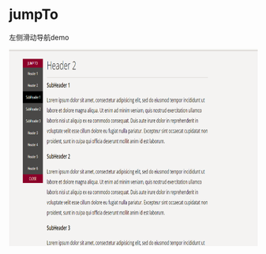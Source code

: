 # jumpTo
左侧滑动导航demo

<img src="https://github.com/ydc201211/jumpTo/blob/master/image.png" width=800 height=400 />
